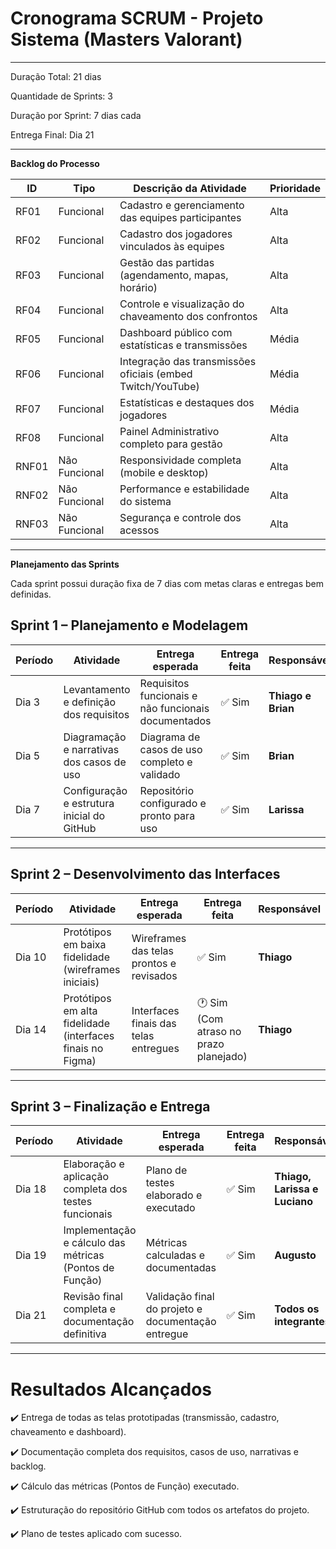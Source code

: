# Cronograma SCRUM - Projeto Sistema (Masters Valorant)

---

Duração Total: 21 dias

Quantidade de Sprints: 3

Duração por Sprint: 7 dias cada

Entrega Final: Dia 21

---

**Backlog do Processo**

| ID    | Tipo          | Descrição da Atividade                                      | Prioridade |
| ----- | ------------- | ----------------------------------------------------------- | ---------- |
| RF01  | Funcional     | Cadastro e gerenciamento das equipes participantes          | Alta       |
| RF02  | Funcional     | Cadastro dos jogadores vinculados às equipes                | Alta       |
| RF03  | Funcional     | Gestão das partidas (agendamento, mapas, horário)           | Alta       |
| RF04  | Funcional     | Controle e visualização do chaveamento dos confrontos       | Alta       |
| RF05  | Funcional     | Dashboard público com estatísticas e transmissões           | Média      |
| RF06  | Funcional     | Integração das transmissões oficiais (embed Twitch/YouTube) | Média      |
| RF07  | Funcional     | Estatísticas e destaques dos jogadores                      | Média      |
| RF08  | Funcional     | Painel Administrativo completo para gestão                  | Alta       |
| RNF01 | Não Funcional | Responsividade completa (mobile e desktop)                  | Alta       |
| RNF02 | Não Funcional | Performance e estabilidade do sistema                       | Alta       |
| RNF03 | Não Funcional | Segurança e controle dos acessos                            | Alta       |

---

**Planejamento das Sprints**

Cada sprint possui duração fixa de 7 dias com metas claras e entregas bem definidas.

## Sprint 1 – Planejamento e Modelagem

| Período | Atividade                                  | Entrega esperada                                    | Entrega feita | Responsável          |
| ------- | ------------------------------------------ | --------------------------------------------------- | ------------- | -------------------- |
| Dia 3   | Levantamento e definição dos requisitos    | Requisitos funcionais e não funcionais documentados | ✅ Sim         | **Thiago e Brian**    |
| Dia 5   | Diagramação e narrativas dos casos de uso  | Diagrama de casos de uso completo e validado        | ✅ Sim         | **Brian** |
| Dia 7   | Configuração e estrutura inicial do GitHub | Repositório configurado e pronto para uso           | ✅ Sim         | **Larissa**   |


---

## Sprint 2 – Desenvolvimento das Interfaces

| Período | Atividade                                                  | Entrega esperada                         | Entrega feita | Responsável          |
| ------- | ---------------------------------------------------------- | ---------------------------------------- | ------------- | -------------------- |
| Dia 10  | Protótipos em baixa fidelidade (wireframes iniciais)       | Wireframes das telas prontos e revisados | ✅ Sim         | **Thiago**   |
| Dia 14  | Protótipos em alta fidelidade (interfaces finais no Figma) | Interfaces finais das telas entregues    | 🕐	 Sim (Com atraso no prazo planejado)         | **Thiago** |


---

## Sprint 3 – Finalização e Entrega

| Período | Atividade                                               | Entrega esperada                                   | Entrega feita | Responsável              |
| ------- | ------------------------------------------------------- | -------------------------------------------------- | ------------- | ------------------------ |
| Dia 18  | Elaboração e aplicação completa dos testes funcionais   | Plano de testes elaborado e executado              | ✅ Sim         | **Thiago, Larissa e Luciano**         |
| Dia 19  | Implementação e cálculo das métricas (Pontos de Função) | Métricas calculadas e documentadas                 | ✅ Sim         | **Augusto**       |
| Dia 21  | Revisão final completa e documentação definitiva        | Validação final do projeto e documentação entregue | ✅ Sim         | **Todos os integrantes** |

---

# Resultados Alcançados
✔️ Entrega de todas as telas prototipadas (transmissão, cadastro, chaveamento e dashboard).

✔️ Documentação completa dos requisitos, casos de uso, narrativas e backlog.

✔️ Cálculo das métricas (Pontos de Função) executado.

✔️ Estruturação do repositório GitHub com todos os artefatos do projeto.

✔️ Plano de testes aplicado com sucesso.
